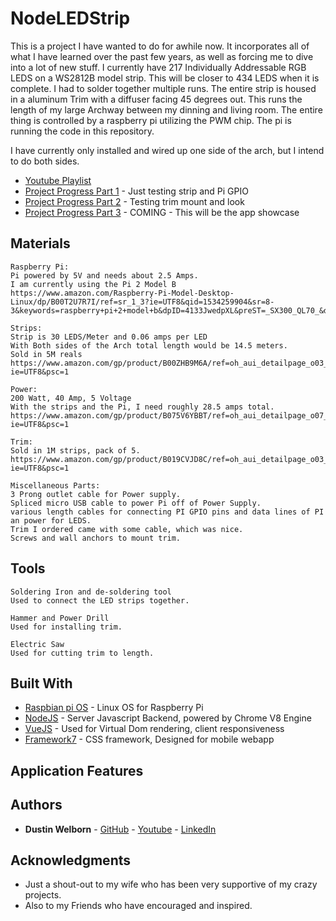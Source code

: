 # NodeLEDStrip

This is a project I have wanted to do for awhile now. It incorporates all of what I have learned over the past few years, as well as forcing me to dive into a lot of new stuff.  I currently have 217 Individually Addressable RGB LEDS on a WS2812B model strip. This will be closer to 434 LEDS when it is complete. I had to solder together multiple runs. The entire strip is housed in a aluminum Trim with a diffuser facing 45 degrees out. This runs the length of my large Archway between my dinning and living room. The entire thing is controlled by a raspberry pi utilizing the PWM chip. The pi is running the code in this repository.

I have currently only installed and wired up one side of the arch, but I intend to do both sides.

* [Youtube Playlist](https://www.youtube.com/watch?v=LEyLriReHHk&list=PLUW9Uv_SIhkn0fOyYsdwr3gnks06696BE)
* [Project Progress Part 1](https://www.youtube.com/watch?v=LEyLriReHHk) - Just testing strip and Pi GPIO
* [Project Progress Part 2](https://www.youtube.com/watch?v=v1P74RwA05s) - Testing trim mount and look
* [Project Progress Part 3](https://www.youtube.com/channel/UCDjcmcvaXppX6DxXJUbJFSQ) - COMING - This will be the app showcase

## Materials

```
Raspberry Pi:
Pi powered by 5V and needs about 2.5 Amps.
I am currently using the Pi 2 Model B
https://www.amazon.com/Raspberry-Pi-Model-Desktop-Linux/dp/B00T2U7R7I/ref=sr_1_3?ie=UTF8&qid=1534259904&sr=8-3&keywords=raspberry+pi+2+model+b&dpID=4133JwedpXL&preST=_SX300_QL70_&dpSrc=srch
```
```
Strips:
Strip is 30 LEDS/Meter and 0.06 amps per LED
With Both sides of the Arch total length would be 14.5 meters.
Sold in 5M reals
https://www.amazon.com/gp/product/B00ZHB9M6A/ref=oh_aui_detailpage_o03_s01?ie=UTF8&psc=1
```
```
Power:
200 Watt, 40 Amp, 5 Voltage
With the strips and the Pi, I need roughly 28.5 amps total.
https://www.amazon.com/gp/product/B075V6YBBT/ref=oh_aui_detailpage_o07_s00?ie=UTF8&psc=1
```
```
Trim:
Sold in 1M strips, pack of 5.
https://www.amazon.com/gp/product/B019CVJD8C/ref=oh_aui_detailpage_o03_s00?ie=UTF8&psc=1
```
```
Miscellaneous Parts:
3 Prong outlet cable for Power supply.
Spliced micro USB cable to power Pi off of Power Supply.
various length cables for connecting PI GPIO pins and data lines of PI an power for LEDS.
Trim I ordered came with some cable, which was nice.
Screws and wall anchors to mount trim.
```

## Tools

```
Soldering Iron and de-soldering tool
Used to connect the LED strips together.
```
```
Hammer and Power Drill
Used for installing trim.
```
```
Electric Saw
Used for cutting trim to length.
```

## Built With

* [Raspbian pi OS](https://www.raspberrypi.org/downloads/raspbian/) - Linux OS for Raspberry Pi
* [NodeJS](https://nodejs.org) - Server Javascript Backend, powered by Chrome V8 Engine
* [VueJS](https://vuejs.org/) - Used for Virtual Dom rendering, client responsiveness
* [Framework7](https://framework7.io/) - CSS framework, Designed for mobile webapp

## Application Features

## Authors

* **Dustin Welborn** - [GitHub](https://github.com/Dakine135) - [Youtube](https://www.youtube.com/channel/UCDjcmcvaXppX6DxXJUbJFSQ) - [LinkedIn](https://www.linkedin.com/in/dustin-n-welborn-401849103/)

## Acknowledgments

* Just a shout-out to my wife who has been very supportive of my crazy projects.
* Also to my Friends who have encouraged and inspired.
